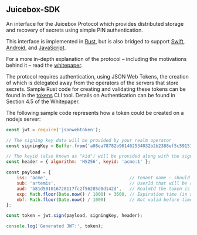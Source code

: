 ## Juicebox-SDK

An interface for the Juicebox Protocol which provides distributed storage and recovery of secrets using simple PIN authentication.

This interface is implemented in [Rust](rust/README.md), but is also bridged to support [Swift](swift/README.md), [Android](android/README.md), and [JavaScript](javascript/README.md).

For a more in-depth explanation of the protocol – including the motivations behind it – read the [whitepaper](https://docs:JU1C380X@docs.juicebox.xyz/whitepapers/juiceboxprotocol_revision5_20230614.pdf).

The protocol requires authentication, using JSON Web Tokens, the creation of which is delegated away from the operators of the servers that store secrets. Sample Rust code for creating and validating these tokens can be found in the [tokens](rust/sdk/tokens/README.md) CLI tool. Details on Authentication can be found in Section 4.5 of the Whitepaper.

The following sample code represents how a token could be created on a nodejs server:

```js
const jwt = require('jsonwebtoken');

// The signing key data will be provided by your realm operator
const signingKey = Buffer.from('a08ea78782b961462534032b2b2388ef5c59151e620d1ec7375fcf19b30241f1', "hex")

// The keyid (also known as "kid") will be provided along with the signing key
const header = { algorithm: 'HS256', keyid: 'acme:1' };

const payload = {
    iss: 'acme',                               // Tenant name – should match the `kid` field prior to `:`
    sub: 'artemis', 						   // UserId that will be registering / recovering secrets
    aud: 'b81d501016728117fc2f56285d0d142d',   // RealmId the token is valid for, this should be provided by your realm operator
    exp: Math.floor(Date.now() / 1000) + 3600, // Expiration time (in seconds), the lifetime of a token must not exceed one day, `exp - nbf <= 86_400`
    nbf: Math.floor(Date.now() / 1000) 		   // Not valid before time (in seconds)
};

const token = jwt.sign(payload, signingKey, header);

console.log('Generated JWT:', token);
```
